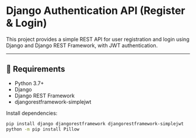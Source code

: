 # Django Authentication API (Register & Login)

This project provides a simple REST API for user registration and login using Django and Django REST Framework, with JWT authentication.

---

## 🔧 Requirements

- Python 3.7+
- Django
- Django REST Framework
- djangorestframework-simplejwt

Install dependencies:

```bash
pip install django djangorestframework djangorestframework-simplejwt
python -m pip install Pillow
